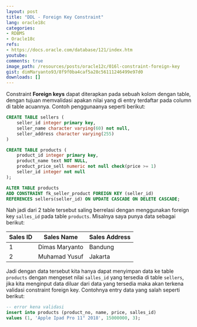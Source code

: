 ```yaml
---
layout: post
title: "DDL - Foreign Key Constraint"
lang: oracle18c
categories:
- RDBMS
- Oracle18c
refs: 
- https://docs.oracle.com/database/121/index.htm
youtube: 
comments: true
image_path: /resources/posts/oracle12c/016l-constraint-foreign-key
gist: dimMaryanto93/8f9f0ba4caf5a28c56111246499e97d0
downloads: []
---
```


Constraint **Foreign keys** dapat diterapkan pada sebuah kolom dengan table, dengan tujuan memvalidasi apakan nilai yang di entry terdaftar pada column di table acuannya. Contoh penggunaanya seperti berikut:

```sql
CREATE TABLE sellers (
    seller_id integer primary key,
    seller_name character varying(60) not null,
    seller_address character varying(255) 
)

CREATE TABLE products (
    product_id integer primary key,
    product_name text NOT NULL,
    product_price_sell numeric not null check(price >= 1)
    seller_id integer not null
);

ALTER TABLE products
ADD CONSTRAINT fk_seller_product FOREIGN KEY (seller_id)
REFERENCES sellers(seller_id) ON UPDATE CASCADE ON DELETE CASCADE;
```

Nah jadi dari 2 table tersebut saling berrelasi dengan menggunakan foreign key `salles_id` pada table `products`. Misalnya saya punya data sebagai berikut:

| Sales ID  | Sales Name            | Sales Address |
|-----------|-----------------------|---------------|
| 1         | Dimas Maryanto        | Bandung       |
| 2         | Muhamad Yusuf         | Jakarta       |

Jadi dengan data tersebut kita hanya dapat menyimpan data ke table `products` dengan mengeset nilai `salles_id` yang tersedia di table `sellers`, jika kita menginput data diluar dari data yang tersedia maka akan terkena validasi constraint foreign key. Contohnya entry data yang salah seperti berikut:

```sql
-- error kena validasi
insert into products (product_no, name, price, salles_id)
values (1, 'Apple Ipad Pro 11" 2018', 15000000, 3);
```
